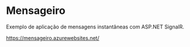 # Mensageiro
Exemplo de aplicação de mensagens instantâneas com ASP.NET SignalR.

https://mensageiro.azurewebsites.net/
